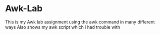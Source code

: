 # Awk-Lab
This is my Awk lab assignment
using the awk command in many different ways 
Also shows my awk script which i had trouble with 
